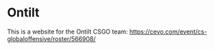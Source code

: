# Ontilt

This is a website for the Ontilt CSGO team: https://cevo.com/event/cs-globaloffensive/roster/566908/
